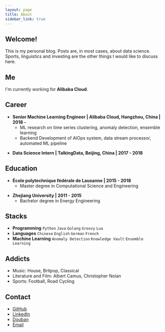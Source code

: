 ```yaml
---
layout: page
title: About
sidebar_link: true
---
```


## Welcome!

This is my personal blog. Posts are, in most cases, about data science. Sports, linguistics and investing are the other things I would like to discuss here.


## Me

I'm currently working for **Alibaba Cloud**.


## Career

- **Senior Machine Learning Engineer \| Alibaba Cloud, Hangzhou, China \| 2018 -**
	+ ML research on time series clustering, anomaly detection, ensemble learning
	+ Backend Development of AIOps system, data stream processor, automated ML pipeline

[]()

- **Data Science Intern \| TalkingData, Beijing, China \| 2017 - 2018**


## Education

-  **École polytechnique fédérale de Lausanne \| 2015 - 2018**
	+ Master degree in Computational Science and Engineering

[]() <!--as blank line-->

- **Zhejiang University \| 2011 - 2015**
	+ Bachelor degree in Energy Engineering


## Stacks

- **Programming** `Python` `Java` `Golang` `Groovy` `Lua`
- **Languages** `Chinese` `English` `German` `French`
- **Machine Learning** `Anomaly Detection` `Knowledge Vault` `Ensemble Learning`


## Addicts
- Music: House, Britpop, Classical
- Literature and Film: Albert Camus, Christopher Nolan
- Sports: Football, Road Cycling


## Contact

- [GitHub](https://github.com/Jiaxigu)
- [LinkedIn](https://www.linkedin.com/in/jiaxigu/)
- [Douban](https://www.douban.com/people/macnir/)
- [Email](mailto:mcjxgu@163.com)


